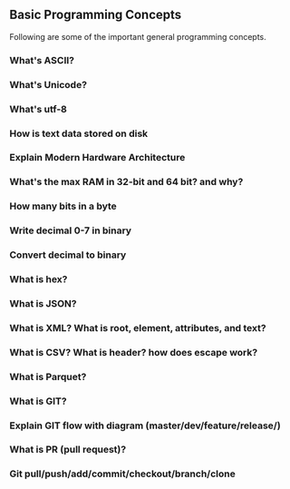 ## Basic Programming Concepts
Following are some of the important general programming concepts. 




### What's ASCII?
### What's Unicode?
### What's utf-8
### How is text data stored on disk
### Explain Modern Hardware Architecture
### What's the max RAM in 32-bit and 64 bit? and why?
### How many bits in a byte
### Write decimal 0-7 in binary
### Convert decimal to binary
### What is hex?
### What is JSON?
### What is XML? What is root, element, attributes, and text?
### What is CSV? What is header? how does escape work?
### What is Parquet?
### What is GIT? 
### Explain GIT flow with diagram (master/dev/feature/release/)
### What is PR (pull request)?
### Git pull/push/add/commit/checkout/branch/clone
